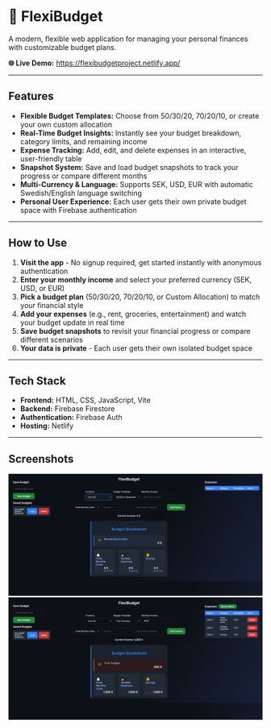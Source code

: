 # 💸 FlexiBudget

A modern, flexible web application for managing your personal finances with customizable budget plans.

**🌐 Live Demo:** https://flexibudgetproject.netlify.app/

---

## Features

- **Flexible Budget Templates:** Choose from 50/30/20, 70/20/10, or create your own custom allocation
- **Real-Time Budget Insights:** Instantly see your budget breakdown, category limits, and remaining income
- **Expense Tracking:** Add, edit, and delete expenses in an interactive, user-friendly table
- **Snapshot System:** Save and load budget snapshots to track your progress or compare different months
- **Multi-Currency & Language:** Supports SEK, USD, EUR with automatic Swedish/English language switching
- **Personal User Experience:** Each user gets their own private budget space with Firebase authentication

---


## How to Use

1. **Visit the app** - No signup required, get started instantly with anonymous authentication
2. **Enter your monthly income** and select your preferred currency (SEK, USD, or EUR)
3. **Pick a budget plan** (50/30/20, 70/20/10, or Custom Allocation) to match your financial style
4. **Add your expenses** (e.g., rent, groceries, entertainment) and watch your budget update in real time
5. **Save budget snapshots** to revisit your financial progress or compare different scenarios
6. **Your data is private** - Each user gets their own isolated budget space

---

## Tech Stack

- **Frontend:** HTML, CSS, JavaScript, Vite
- **Backend:** Firebase Firestore
- **Authentication:** Firebase Auth
- **Hosting:** Netlify

---

## Screenshots

![FlexiBudget English](./budget-app/screenshots/budgetappENG.PNG)
![FlexiBudget Swedish](./budget-app/screenshots/budgetapp.PNG)


  

